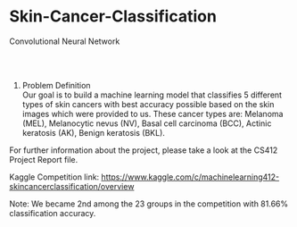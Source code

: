 # Skin-Cancer-Classification
Convolutional Neural Network<br/>

<br/><br/>

1) Problem Definition<br/>
Our goal is to build a machine learning model that classifies 5 different types of skin cancers with best accuracy possible based on the
skin images which were provided to us. These cancer types are: Melanoma (MEL), Melanocytic nevus (NV), Basal cell carcinoma (BCC), 
Actinic keratosis (AK), Benign keratosis (BKL). <br/>

For further information about the project, please take a look at the CS412 Project Report file.<br/>

Kaggle Competition link: https://www.kaggle.com/c/machinelearning412-skincancerclassification/overview 

Note: We became 2nd among the 23 groups in the competition with 81.66% classification accuracy.

